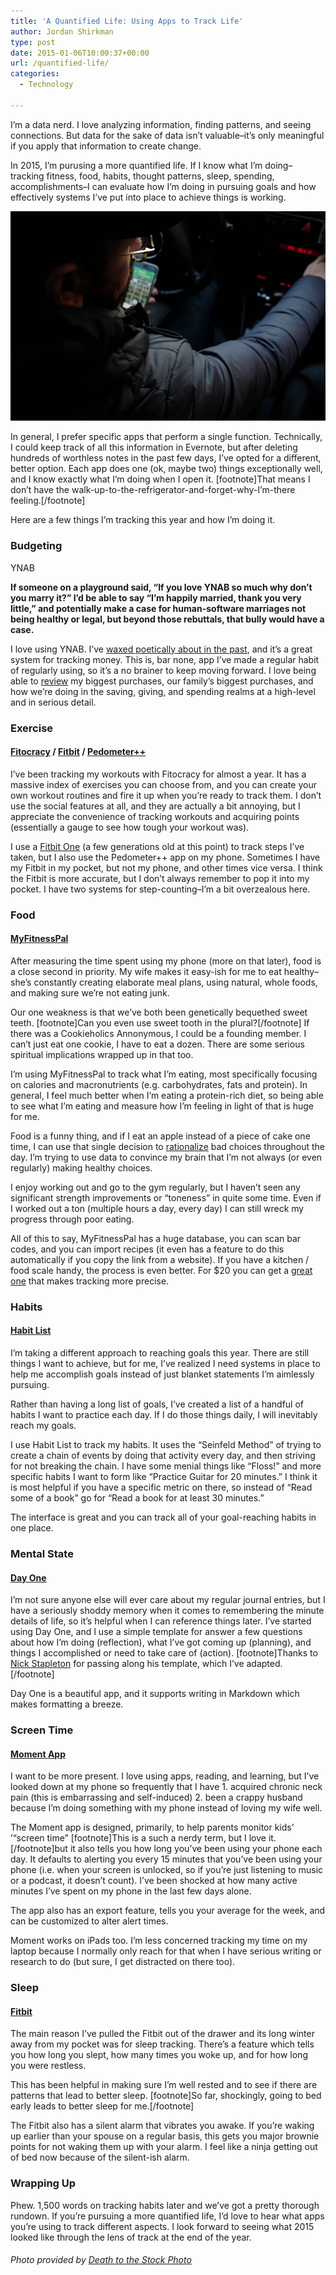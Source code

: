 ```yaml
---
title: 'A Quantified Life: Using Apps to Track Life'
author: Jordan Shirkman
type: post
date: 2015-01-06T10:00:37+00:00
url: /quantified-life/
categories:
  - Technology

---
```

I’m a data nerd. I love analyzing information, finding patterns, and seeing connections. But data for the sake of data isn’t valuable–it’s only meaningful if you apply that information to create change.

In 2015, I’m purusing a more quantified life. If I know what I’m doing–tracking fitness, food, habits, thought patterns, sleep, spending, accomplishments–I can evaluate how I’m doing in pursuing goals and how effectively systems I’ve put into place to achieve things is working.

![Image](/static/images/Tracking.jpeg) 

In general, I prefer specific apps that perform a single function. Technically, I could keep track of all this information in Evernote, but after deleting hundreds of worthless notes in the past few days, I’ve opted for a different, better option. Each app does one (ok, maybe two) things exceptionally well, and I know exactly what I’m doing when I open it. [footnote]That means I don’t have the walk-up-to-the-refrigerator-and-forget-why-I’m-there feeling.[/footnote]

Here are a few things I’m tracking this year and how I’m doing it. <!--more-->

### Budgeting

YNAB

**If someone on a playground said, “If you love YNAB so much why don’t you marry it?” I’d be able to say “I’m happily married, thank you very little,” and potentially make a case for human-software marriages not being healthy or legal, but beyond those rebuttals, that bully would have a case.**

I love using YNAB. I’ve [waxed poetically about in the past](https://jshirk.com/blog/ynab), and it’s a great system for tracking money. This is, bar none, app I’ve made a regular habit of regularly using, so it’s a no brainer to keep moving forward. I love being able to [review](https://jshirk.com/blog/reflecting-on-2014/) my biggest purchases, our family’s biggest purchases, and how we’re doing in the saving, giving, and spending realms at a high-level and in serious detail.

### Exercise

#### [Fitocracy](https://itunes.apple.com/us/app/fitocracy-exercise-log-online/id509253726?mt=8&at=11l4uNett) / [Fitbit](https://itunes.apple.com/us/app/fitbit/id462638897?mt=8&at=11l4uNett) / [Pedometer++](https://itunes.apple.com/us/app/pedometer++/id712286167?mt=8&at=11l4uNett)

I’ve been tracking my workouts with Fitocracy for almost a year. It has a massive index of exercises you can choose from, and you can create your own workout routines and fire it up when you’re ready to track them. I don’t use the social features at all, and they are actually a bit annoying, but I appreciate the convenience of tracking workouts and acquiring points (essentially a gauge to see how tough your workout was).

I use a [Fitbit One](https://jshirk.com/blog/fitbit-review/) (a few generations old at this point) to track steps I’ve taken, but I also use the Pedometer++ app on my phone. Sometimes I have my Fitbit in my pocket, but not my phone, and other times vice versa. I think the Fitbit is more accurate, but I don’t always remember to pop it into my pocket. I have two systems for step-counting–I’m a bit overzealous here.

### Food

#### [MyFitnessPal](https://itunes.apple.com/us/app/calorie-counter-diet-tracker/id341232718?mt=8&at=11l4uNett)

After measuring the time spent using my phone (more on that later), food is a close second in priority. My wife makes it easy-ish for me to eat healthy–she’s constantly creating elaborate meal plans, using natural, whole foods, and making sure we’re not eating junk.

Our one weakness is that we’ve both been genetically bequethed sweet teeth. [footnote]Can you even use sweet tooth in the plural?[/footnote] If there was a Cookieholics Annonymous, I could be a founding member. I can’t just eat one cookie, I have to eat a dozen. There are some serious spiritual implications wrapped up in that too.

I’m using MyFitnessPal to track what I’m eating, most specifically focusing on calories and macronutrients (e.g. carbohydrates, fats and protein). In general, I feel much better when I’m eating a protein-rich diet, so being able to see what I’m eating and measure how I’m feeling in light of that is huge for me.

Food is a funny thing, and if I eat an apple instead of a piece of cake one time, I can use that single decision to [rationalize](https://jshirk.com/blog/rationalization/) bad choices throughout the day. I’m trying to use data to convince my brain that I’m not always (or even regularly) making healthy choices.

I enjoy working out and go to the gym regularly, but I haven’t seen any significant strength improvements or “toneness” in quite some time. Even if I worked out a ton (multiple hours a day, every day) I can still wreck my progress through poor eating.

All of this to say, MyFitnessPal has a huge database, you can scan bar codes, and you can import recipes (it even has a feature to do this automatically if you copy the link from a website). If you have a kitchen / food scale handy, the process is even better. For $20 you can get a [great one](http://www.amazon.com/gp/product/B001N07KUE/ref=as_li_tl?ie=UTF8&camp=1789&creative=390957&creativeASIN=B001N07KUE&linkCode=as2&tag=thepoiofimp-20&linkId=MBFZFDB2ONTMT6MI) that makes tracking more precise.

### Habits

#### [Habit List](https://itunes.apple.com/us/app/habit-list-create-good-habits/id525102168?mt=8&at=11l4uNett)

I’m taking a different approach to reaching goals this year. There are still things I want to achieve, but for me, I’ve realized I need systems in place to help me accomplish goals instead of just blanket statements I’m aimlessly pursuing.

Rather than having a long list of goals, I’ve created a list of a handful of habits I want to practice each day. If I do those things daily, I will inevitably reach my goals.

I use Habit List to track my habits. It uses the “Seinfeld Method” of trying to create a chain of events by doing that activity every day, and then striving for not breaking the chain. I have some menial things like “Floss!” and more specific habits I want to form like “Practice Guitar for 20 minutes.” I think it is most helpful if you have a specific metric on there, so instead of “Read some of a book” go for “Read a book for at least 30 minutes.”

The interface is great and you can track all of your goal-reaching habits in one place.

### Mental State

#### [Day One](https://itunes.apple.com/us/app/day-one/id422304217?mt=12&at=11l4uNett)

I’m not sure anyone else will ever care about my regular journal entries, but I have a seriously shoddy memory when it comes to remembering the minute details of life, so it’s helpful when I can reference things later. I’ve started using Day One, and I use a simple template for answer a few questions about how I’m doing (reflection), what I’ve got coming up (planning), and things I accomplished or need to take care of (action). [footnote]Thanks to [Nick Stapleton](http://www.twitter.com/NickStapleton) for passing along his template, which I’ve adapted.[/footnote]

Day One is a beautiful app, and it supports writing in Markdown which makes formatting a breeze.

### Screen Time

#### [Moment App](https://itunes.apple.com/us/app/moment-track-how-much-you/id771541926?mt=8&at=11l4uNett)

I want to be more present. I love using apps, reading, and learning, but I’ve looked down at my phone so frequently that I have 1. acquired chronic neck pain (this is embarrassing and self-induced) 2. been a crappy husband because I’m doing something with my phone instead of loving my wife well.

The Moment app is designed, primarily, to help parents monitor kids’ ’“screen time” [footnote]This is a such a nerdy term, but I love it.[/footnote]but it also tells you how long you’ve been using your phone each day. It defaults to alerting you every 15 minutes that you’ve been using your phone (i.e. when your screen is unlocked, so if you’re just listening to music or a podcast, it doesn’t count). I’ve been shocked at how many active minutes I’ve spent on my phone in the last few days alone.

The app also has an export feature, tells you your average for the week, and can be customized to alter alert times.

Moment works on iPads too. I’m less concerned tracking my time on my laptop because I normally only reach for that when I have serious writing or research to do (but sure, I get distracted on there too).

### Sleep

#### [Fitbit](https://itunes.apple.com/us/app/fitbit/id462638897?mt=8&at=11l4uNett)

The main reason I’ve pulled the Fitbit out of the drawer and its long winter away from my pocket was for sleep tracking. There’s a feature which tells you how long you slept, how many times you woke up, and for how long you were restless.

This has been helpful in making sure I’m well rested and to see if there are patterns that lead to better sleep. [footnote]So far, shockingly, going to bed early leads to better sleep for me.[/footnote]

The Fitbit also has a silent alarm that vibrates you awake. If you’re waking up earlier than your spouse on a regular basis, this gets you major brownie points for not waking them up with your alarm. I feel like a ninja getting out of bed now because of the silent-ish alarm.

### Wrapping Up

Phew. 1,500 words on tracking habits later and we’ve got a pretty thorough rundown. If you’re pursuing a more quantified life, I’d love to hear what apps you’re using to track different aspects. I look forward to seeing what 2015 looked like through the lens of track at the end of the year.

###### Photo provided by [Death to the Stock Photo](http://deathtothestockphoto.com)

